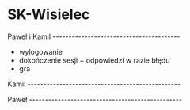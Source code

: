 # SK-Wisielec

Paweł i Kamil ----------------------------------------
* wylogowanie
* dokończenie sesji + odpowiedzi w razie błędu
* gra

Kamil ------------------------------------------------


Paweł ------------------------------------------------


